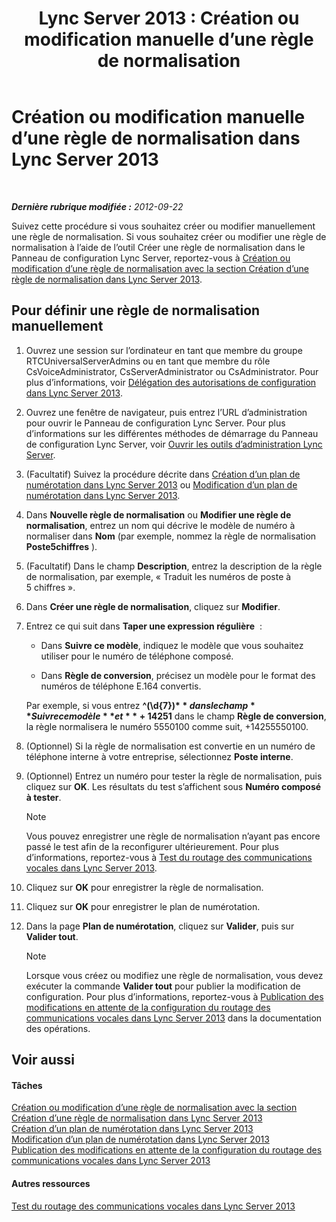 ﻿---
title: 'Lync Server 2013 : Création ou modification manuelle d’une règle de normalisation'
TOCTitle: Création ou modification manuelle d’une règle de normalisation
ms:assetid: fc0335e6-8830-4cfb-8c64-6aeb98c0a992
ms:mtpsurl: https://technet.microsoft.com/fr-fr/library/Gg413074(v=OCS.15)
ms:contentKeyID: 49299431
ms.date: 05/20/2016
mtps_version: v=OCS.15
ms.translationtype: HT
---

# Création ou modification manuelle d’une règle de normalisation dans Lync Server 2013

 

_**Dernière rubrique modifiée :** 2012-09-22_

Suivez cette procédure si vous souhaitez créer ou modifier manuellement une règle de normalisation. Si vous souhaitez créer ou modifier une règle de normalisation à l’aide de l’outil Créer une règle de normalisation dans le Panneau de configuration Lync Server, reportez-vous à [Création ou modification d’une règle de normalisation avec la section Création d’une règle de normalisation dans Lync Server 2013](lync-server-2013-create-or-modify-a-normalization-rule-by-using-build-a-normalization-rule.md).

## Pour définir une règle de normalisation manuellement

1.  Ouvrez une session sur l’ordinateur en tant que membre du groupe RTCUniversalServerAdmins ou en tant que membre du rôle CsVoiceAdministrator, CsServerAdministrator ou CsAdministrator. Pour plus d’informations, voir [Délégation des autorisations de configuration dans Lync Server 2013](lync-server-2013-delegate-setup-permissions.md).

2.  Ouvrez une fenêtre de navigateur, puis entrez l’URL d’administration pour ouvrir le Panneau de configuration Lync Server. Pour plus d’informations sur les différentes méthodes de démarrage du Panneau de configuration Lync Server, voir [Ouvrir les outils d’administration Lync Server](lync-server-2013-open-lync-server-administrative-tools.md).

3.  (Facultatif) Suivez la procédure décrite dans [Création d’un plan de numérotation dans Lync Server 2013](lync-server-2013-create-a-dial-plan.md) ou [Modification d’un plan de numérotation dans Lync Server 2013](lync-server-2013-modify-a-dial-plan.md).

4.  Dans **Nouvelle règle de normalisation** ou **Modifier une règle de normalisation**, entrez un nom qui décrive le modèle de numéro à normaliser dans **Nom** (par exemple, nommez la règle de normalisation **Poste5chiffres** ).

5.  (Facultatif) Dans le champ **Description**, entrez la description de la règle de normalisation, par exemple, « Traduit les numéros de poste à 5 chiffres ».

6.  Dans **Créer une règle de normalisation**, cliquez sur **Modifier**.

7.  Entrez ce qui suit dans **Taper une expression régulière**  :
    
      - Dans **Suivre ce modèle**, indiquez le modèle que vous souhaitez utiliser pour le numéro de téléphone composé.
    
      - Dans **Règle de conversion**, précisez un modèle pour le format des numéros de téléphone E.164 convertis.
    
    Par exemple, si vous entrez **^(\\d{7})$** dans le champ **Suivre ce modèle** et **+1425$1** dans le champ **Règle de conversion**, la règle normalisera le numéro 5550100 comme suit, +14255550100.

8.  (Optionnel) Si la règle de normalisation est convertie en un numéro de téléphone interne à votre entreprise, sélectionnez **Poste interne**.

9.  (Optionnel) Entrez un numéro pour tester la règle de normalisation, puis cliquez sur **OK**. Les résultats du test s’affichent sous **Numéro composé à tester**.
    
    > [!note]  
    > Vous pouvez enregistrer une règle de normalisation n’ayant pas encore passé le test afin de la reconfigurer ultérieurement. Pour plus d’informations, reportez-vous à <a href="lync-server-2013-test-voice-routing.md">Test du routage des communications vocales dans Lync Server 2013</a>.

10. Cliquez sur **OK** pour enregistrer la règle de normalisation.

11. Cliquez sur **OK** pour enregistrer le plan de numérotation.

12. Dans la page **Plan de numérotation**, cliquez sur **Valider**, puis sur **Valider tout**.
    
    > [!note]  
    > Lorsque vous créez ou modifiez une règle de normalisation, vous devez exécuter la commande <strong>Valider tout</strong> pour publier la modification de configuration. Pour plus d’informations, reportez-vous à <a href="lync-server-2013-publish-pending-changes-to-the-voice-routing-configuration.md">Publication des modifications en attente de la configuration du routage des communications vocales dans Lync Server 2013</a> dans la documentation des opérations.

## Voir aussi

#### Tâches

[Création ou modification d’une règle de normalisation avec la section Création d’une règle de normalisation dans Lync Server 2013](lync-server-2013-create-or-modify-a-normalization-rule-by-using-build-a-normalization-rule.md)  
[Création d’un plan de numérotation dans Lync Server 2013](lync-server-2013-create-a-dial-plan.md)  
[Modification d’un plan de numérotation dans Lync Server 2013](lync-server-2013-modify-a-dial-plan.md)  
[Publication des modifications en attente de la configuration du routage des communications vocales dans Lync Server 2013](lync-server-2013-publish-pending-changes-to-the-voice-routing-configuration.md)  

#### Autres ressources

[Test du routage des communications vocales dans Lync Server 2013](lync-server-2013-test-voice-routing.md)

